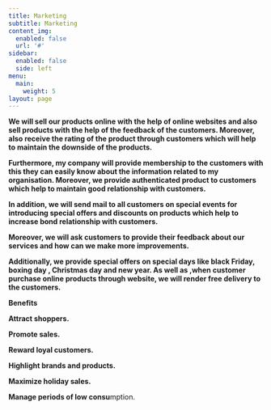 ```yaml
---
title: Marketing
subtitle: Marketing
content_img:
  enabled: false
  url: '#'
sidebar:
  enabled: false
  side: left
menu:
  main:
    weight: 5
layout: page
---
```

**We will sell our products online with the help of online websites and also sell products with the help of the feedback of the customers. Moreover, also receive the rating of the product through customers which will help to maintain the downside of the products.**

 **Furthermore, my company will provide membership to the customers with this they can easily know about the information related to my organisation. Moreover, we provide authenticated product to customers which help to maintain good relationship with customers.**

 **In addition, we will send mail to all customers on special events for introducing special offers and discounts on products which help to increase bond relationship with customers.** 

**Moreover, we will ask customers to provide their feedback about our services and how can we make more improvements.**

**Additionally, we provide special offers on special days like black Friday, boxing day , Christmas day and new year. As well as ,when customer purchase online products through website, we will render free delivery to the customers.**

**Benefits**

**Attract shoppers.**

**Promote sales.** 

**Reward loyal customers.** 

**Highlight brands and products.** 

**Maximize holiday sales.** 

**Manage periods of low consu**mption.
